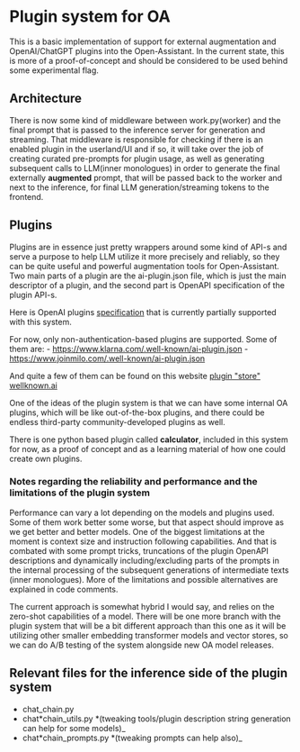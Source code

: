 # Plugin system for OA

This is a basic implementation of support for external augmentation and
OpenAI/ChatGPT plugins into the Open-Assistant. In the current state, this is
more of a proof-of-concept and should be considered to be used behind some
experimental flag.

## Architecture

There is now some kind of middleware between work.py(worker) and the final
prompt that is passed to the inference server for generation and streaming. That
middleware is responsible for checking if there is an enabled plugin in the
userland/UI and if so, it will take over the job of creating curated pre-prompts
for plugin usage, as well as generating subsequent calls to LLM(inner
monologues) in order to generate the final externally **augmented** prompt, that
will be passed back to the worker and next to the inference, for final LLM
generation/streaming tokens to the frontend.

## Plugins

Plugins are in essence just pretty wrappers around some kind of API-s and serve
a purpose to help LLM utilize it more precisely and reliably, so they can be
quite useful and powerful augmentation tools for Open-Assistant. Two main parts
of a plugin are the ai-plugin.json file, which is just the main descriptor of a
plugin, and the second part is OpenAPI specification of the plugin API-s.

Here is OpenAI plugins
[specification](https://platform.openai.com/docs/plugins/getting-started) that
is currently partially supported with this system.

For now, only non-authentication-based plugins are supported. Some of them
are: - https://www.klarna.com/.well-known/ai-plugin.json -
https://www.joinmilo.com/.well-known/ai-plugin.json

And quite a few of them can be found on this website
[plugin "store" wellknown.ai](https://www.wellknown.ai/)

One of the ideas of the plugin system is that we can have some internal OA
plugins, which will be like out-of-the-box plugins, and there could be endless
third-party community-developed plugins as well.

There is one python based plugin called **calculator**, included in this system
for now, as a proof of concept and as a learning material of how one could
create own plugins.

### Notes regarding the reliability and performance and the limitations of the plugin system

Performance can vary a lot depending on the models and plugins used. Some of
them work better some worse, but that aspect should improve as we get better and
better models. One of the biggest limitations at the moment is context size and
instruction following capabilities. And that is combated with some prompt
tricks, truncations of the plugin OpenAPI descriptions and dynamically
including/excluding parts of the prompts in the internal processing of the
subsequent generations of intermediate texts (inner monologues). More of the
limitations and possible alternatives are explained in code comments.

The current approach is somewhat hybrid I would say, and relies on the zero-shot
capabilities of a model. There will be one more branch with the plugin system
that will be a bit different approach than this one as it will be utilizing
other smaller embedding transformer models and vector stores, so we can do A/B
testing of the system alongside new OA model releases.

## Relevant files for the inference side of the plugin system

- chat_chain.py
- chat*chain_utils.py *(tweaking tools/plugin description string generation can
  help for some models)\_
- chat*chain_prompts.py *(tweaking prompts can help also)\_
